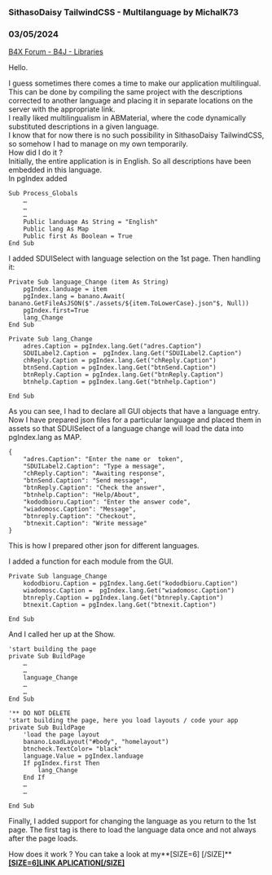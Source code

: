 ### SithasoDaisy TailwindCSS - Multilanguage by MichalK73
### 03/05/2024
[B4X Forum - B4J - Libraries](https://www.b4x.com/android/forum/threads/159675/)

Hello.  
  
I guess sometimes there comes a time to make our application multilingual. This can be done by compiling the same project with the descriptions corrected to another language and placing it in separate locations on the server with the appropriate link.  
I really liked multilingualism in ABMaterial, where the code dynamically substituted descriptions in a given language.  
I know that for now there is no such possibility in SithasoDaisy TailwindCSS, so somehow I had to manage on my own temporarily.  
How did I do it ?  
Initially, the entire application is in English. So all descriptions have been embedded in this language.  
In pgIndex added  
  

```B4X
Sub Process_Globals  
    …  
    …  
    …  
    Public landuage As String = "English"  
    Public lang As Map  
    Public first As Boolean = True  
End Sub
```

  
  
I added SDUISelect with language selection on the 1st page. Then handling it:  

```B4X
Private Sub language_Change (item As String)  
    pgIndex.landuage = item  
    pgIndex.lang = banano.Await( banano.GetFileAsJSON($"./assets/${item.ToLowerCase}.json"$, Null))  
    pgIndex.first=True  
    lang_Change  
End Sub  
  
Private Sub lang_Change  
    adres.Caption = pgIndex.lang.Get("adres.Caption")  
    SDUILabel2.Caption =  pgIndex.lang.Get("SDUILabel2.Caption")  
    chReply.Caption = pgIndex.lang.Get("chReply.Caption")  
    btnSend.Caption = pgIndex.lang.Get("btnSend.Caption")  
    btnReply.Caption = pgIndex.lang.Get("btnReply.Caption")  
    btnhelp.Caption = pgIndex.lang.Get("btnhelp.Caption")  
      
End Sub
```

  
  
As you can see, I had to declare all GUI objects that have a language entry.  
Now I have prepared json files for a particular language and placed them in assets so that SDUISelect of a language change will load the data into pgIndex.lang as MAP.  

```B4X
{  
    "adres.Caption": "Enter the name or  token",  
    "SDUILabel2.Caption": "Type a message",  
    "chReply.Caption": "Awaiting response",  
    "btnSend.Caption": "Send message",  
    "btnReply.Caption": "Check the answer",  
    "btnhelp.Caption": "Help/About",  
    "kododbioru.Caption": "Enter the answer code",  
    "wiadomosc.Caption": "Message",  
    "btnreply.Caption": "Checkout",  
    "btnexit.Caption": "Write message"  
}
```

  
This is how I prepared other json for different languages.  
  
I added a function for each module from the GUI.  

```B4X
Private Sub language_Change  
    kododbioru.Caption = pgIndex.lang.Get("kododbioru.Caption")  
    wiadomosc.Caption =  pgIndex.lang.Get("wiadomosc.Caption")  
    btnreply.Caption = pgIndex.lang.Get("btnreply.Caption")  
    btnexit.Caption = pgIndex.lang.Get("btnexit.Caption")  
  
End Sub
```

  
And I called her up at the Show.  

```B4X
'start building the page  
private Sub BuildPage  
    …  
    …  
    language_Change  
    …  
    …  
End Sub
```

  
  
  

```B4X
'** DO NOT DELETE  
'start building the page, here you load layouts / code your app  
private Sub BuildPage  
    'load the page layout  
    banano.LoadLayout("#body", "homelayout")  
    btncheck.TextColor= "black"  
    language.Value = pgIndex.landuage  
    If pgIndex.first Then  
        lang_Change  
    End If  
    …  
    …  
  
End Sub
```

  
Finally, I added support for changing the language as you return to the 1st page. The first tag is there to load the language data once and not always after the page loads.  
  
How does it work ? You can take a look at my**[SIZE=6] [/SIZE]**[**[SIZE=6]LINK APLICATION[/SIZE]**](https://121212.best)